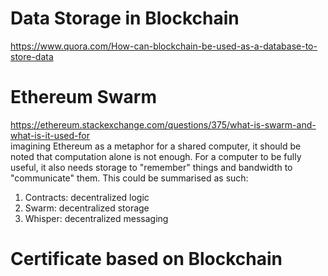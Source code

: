 # Data Storage in Blockchain
https://www.quora.com/How-can-blockchain-be-used-as-a-database-to-store-data <br>

# Ethereum Swarm
https://ethereum.stackexchange.com/questions/375/what-is-swarm-and-what-is-it-used-for <br>
imagining Ethereum as a metaphor for a shared computer, it should be noted that computation alone is not enough. For a computer to be fully useful, it also needs storage to "remember" things and bandwidth to "communicate" them. This could be summarised as such:

1. Contracts: decentralized logic
2. Swarm: decentralized storage
3. Whisper: decentralized messaging

# Certificate based on Blockchain
